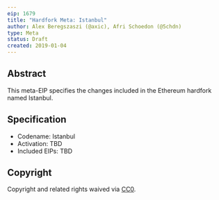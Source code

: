 ```yaml
---
eip: 1679
title: "Hardfork Meta: Istanbul"
author: Alex Beregszaszi (@axic), Afri Schoedon (@5chdn)
type: Meta
status: Draft
created: 2019-01-04
---
```


## Abstract

This meta-EIP specifies the changes included in the Ethereum hardfork named Istanbul.

## Specification

- Codename: Istanbul
- Activation: TBD
- Included EIPs: TBD

## Copyright

Copyright and related rights waived via [CC0](https://creativecommons.org/publicdomain/zero/1.0/).
